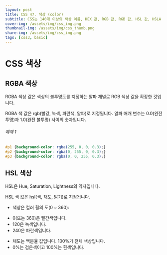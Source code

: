 ```yaml
---
layout: post
title: CSS 47. 색상 (color)
subtitle: CSS는 140개 이상의 색상 이름, HEX 값, RGB 값, RGB 값, HSL 값, HSLA 값, 불투명도를 지원합니다.
cover-img: /assets/img/css_img.png
thumbnail-img: /assets/img/css_thumb.png
share-img: /assets/img/css_img.png
tags: [css3, basic]
---
```


# CSS 색상

## RGBA 색상

RGBA 색상 값은 색상의 불투명도를 지정하는 알파 채널로 RGB 색상 값을 확장한 것입니다.

RGBA 색 값은 rgb(빨강, 녹색, 파란색, 알파)로 지정됩니다. 알파 매개 변수는 0.0(완전 투명)과 1.0(완전 불투명) 사이의 숫자입니다.

###### 예제 1

```css
#p1 {background-color: rgba(255, 0, 0, 0.3);} 
#p2 {background-color: rgba(0, 255, 0, 0.3);}  
#p3 {background-color: rgba(0, 0, 255, 0.3);}  
```

## HSL 색상

HSL은 Hue, Saturation, Lightness의 약자입니다.

HSL 색 값은 hsl(색, 채도, 밝기)로 지정됩니다.

+ 색상은 컬러 휠의 도(0 ~ 360):
- 0(또는 360)은 빨간색입니다.
- 120은 녹색입니다.
- 240은 파란색입니다.
+ 채도는 백분율 값입니다. 100%가 전체 색상입니다.
+ 0%는 검은색이고 100%는 흰색입니다.
